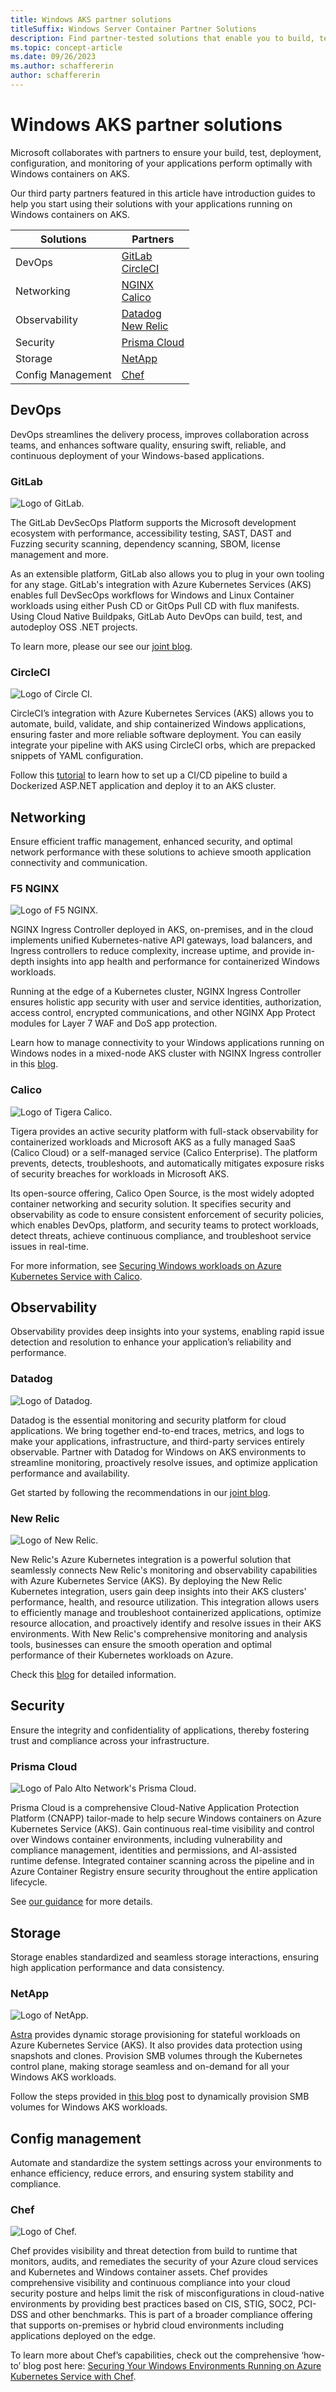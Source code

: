 ```yaml
---
title: Windows AKS partner solutions
titleSuffix: Windows Server Container Partner Solutions
description: Find partner-tested solutions that enable you to build, test, deploy, manage, and monitor your Windows-based apps on Windows containers on AKS.
ms.topic: concept-article
ms.date: 09/26/2023
ms.author: schaffererin
author: schaffererin
---
```


# Windows AKS partner solutions

Microsoft collaborates with partners to ensure your build, test, deployment, configuration, and monitoring of your applications perform optimally with Windows containers on AKS.  

Our third party partners featured in this article have introduction guides to help you start using their solutions with your applications running on Windows containers on AKS.

| Solutions          | Partners                                            |
|--------------------|-----------------------------------------------------|
| DevOps             | [GitLab](#gitlab) <br> [CircleCI](#circleci)        |
| Networking         | [NGINX](#f5-nginx) <br> [Calico](#calico)           |
| Observability      | [Datadog](#datadog) <br> [New Relic](#new-relic)    |
| Security           | [Prisma Cloud](#prisma-cloud)                       |
| Storage            | [NetApp](#netapp)                                   |
| Config Management  | [Chef](#chef)                                       |

## DevOps

DevOps streamlines the delivery process, improves collaboration across teams, and enhances software quality, ensuring swift, reliable, and continuous deployment of your Windows-based applications.

### GitLab

![Logo of GitLab.](./media/windows-aks-partner-solutions/gitlab.png)

The GitLab DevSecOps Platform supports the Microsoft development ecosystem with performance, accessibility testing, SAST, DAST and Fuzzing security scanning, dependency scanning, SBOM, license management and more.

As an extensible platform, GitLab also allows you to plug in your own tooling for any stage. GitLab's integration with Azure Kubernetes Services (AKS) enables full DevSecOps workflows for Windows and Linux Container workloads using either Push CD or GitOps Pull CD with flux manifests. Using Cloud Native Buildpaks, GitLab Auto DevOps can build, test, and autodeploy OSS .NET projects.

To learn more, please our see our [joint blog](https://techcommunity.microsoft.com/t5/containers/using-gitlab-to-build-and-deploy-windows-containers-on-azure/ba-p/3889929).

### CircleCI

![Logo of Circle CI.](./media/windows-aks-partner-solutions/circleci.png)

CircleCI’s integration with Azure Kubernetes Services (AKS) allows you to automate, build, validate, and ship containerized Windows applications, ensuring faster and more reliable software deployment. You can easily integrate your pipeline with AKS using CircleCI orbs, which are prepacked snippets of YAML configuration.  

Follow this [tutorial](https://techcommunity.microsoft.com/t5/containers/continuous-deployment-of-windows-containers-with-circleci-and/ba-p/3841220) to learn how to set up a CI/CD pipeline to build a Dockerized ASP.NET application and deploy it to an AKS cluster. 

## Networking

Ensure efficient traffic management, enhanced security, and optimal network performance with these solutions to achieve smooth application connectivity and communication.

### F5 NGINX

![Logo of F5 NGINX.](./media/windows-aks-partner-solutions/f5.png)

NGINX Ingress Controller deployed in AKS, on-premises, and in the cloud implements unified Kubernetes-native API gateways, load balancers, and Ingress controllers to reduce complexity, increase uptime, and provide in-depth insights into app health and performance for containerized Windows workloads.

Running at the edge of a Kubernetes cluster, NGINX Ingress Controller ensures holistic app security with user and service identities, authorization, access control, encrypted communications, and other NGINX App Protect modules for Layer 7 WAF and DoS app protection.

Learn how to manage connectivity to your Windows applications running on Windows nodes in a mixed-node AKS cluster with NGINX Ingress controller in this [blog](https://techcommunity.microsoft.com/t5/containers/improving-customer-experiences-with-f5-nginx-and-windows-on/ba-p/3820344).

### Calico

![Logo of Tigera Calico.](./media/windows-aks-partner-solutions/tigera.png)

Tigera provides an active security platform with full-stack observability for containerized workloads and Microsoft AKS as a fully managed SaaS (Calico Cloud) or a self-managed service (Calico Enterprise). The platform prevents, detects, troubleshoots, and automatically mitigates exposure risks of security breaches for workloads in Microsoft AKS.

Its open-source offering, Calico Open Source, is the most widely adopted container networking and security solution. It specifies security and observability as code to ensure consistent enforcement of security policies, which enables DevOps, platform, and security teams to protect workloads, detect threats, achieve continuous compliance, and troubleshoot service issues in real-time.  

For more information, see [Securing Windows workloads on Azure Kubernetes Service with Calico](https://techcommunity.microsoft.com/t5/containers/securing-windows-workloads-on-azure-kubernetes-service-with/ba-p/3815429).

## Observability

Observability provides deep insights into your systems, enabling rapid issue detection and resolution to enhance your application’s reliability and performance.

### Datadog

![Logo of Datadog.](./media/windows-aks-partner-solutions/datadog.png)

Datadog is the essential monitoring and security platform for cloud applications. We bring together end-to-end traces, metrics, and logs to make your applications, infrastructure, and third-party services entirely observable. Partner with Datadog for Windows on AKS environments to streamline monitoring, proactively resolve issues, and optimize application performance and availability.  

Get started by following the recommendations in our [joint blog](https://techcommunity.microsoft.com/t5/containers/gain-full-observability-into-windows-containers-on-azure/ba-p/3853603).

### New Relic

![Logo of New Relic.](./media/windows-aks-partner-solutions/newrelic.png)

New Relic's Azure Kubernetes integration is a powerful solution that seamlessly connects New Relic's monitoring and observability capabilities with Azure Kubernetes Service (AKS). By deploying the New Relic Kubernetes integration, users gain deep insights into their AKS clusters' performance, health, and resource utilization. This integration allows users to efficiently manage and troubleshoot containerized applications, optimize resource allocation, and proactively identify and resolve issues in their AKS environments. With New Relic's comprehensive monitoring and analysis tools, businesses can ensure the smooth operation and optimal performance of their Kubernetes workloads on Azure.

Check this [blog](https://techcommunity.microsoft.com/t5/containers/leveraging-new-relic-for-instrumentation-of-windows-container-on/ba-p/3870323) for detailed information.

## Security

Ensure the integrity and confidentiality of applications, thereby fostering trust and compliance across your infrastructure.

### Prisma Cloud

![Logo of Palo Alto Network's Prisma Cloud.](./media/windows-aks-partner-solutions/prismacloud.png)

Prisma Cloud is a comprehensive Cloud-Native Application Protection Platform (CNAPP) tailor-made to help secure Windows containers on Azure Kubernetes Service (AKS). Gain continuous real-time visibility and control over Windows container environments, including vulnerability and compliance management, identities and permissions, and AI-assisted runtime defense. Integrated container scanning across the pipeline and in Azure Container Registry ensure security throughout the entire application lifecycle.  

See [our guidance](https://techcommunity.microsoft.com/t5/containers/unlocking-new-possibilities-with-prisma-cloud-and-windows/ba-p/3866485) for more details.

## Storage

Storage enables standardized and seamless storage interactions, ensuring high application performance and data consistency.

### NetApp

![Logo of NetApp.](./media/windows-aks-partner-solutions/netapp.png)

[Astra](https://www.netapp.com/cloud-services/astra/) provides dynamic storage provisioning for stateful workloads on Azure Kubernetes Service (AKS). It also provides data protection using snapshots and clones. Provision SMB volumes through the Kubernetes control plane, making storage seamless and on-demand for all your Windows AKS workloads.

Follow the steps provided in [this blog](https://techcommunity.microsoft.com/t5/azure-architecture-blog/azure-netapp-files-smb-volumes-for-azure-kubernetes-services/ba-p/3052900) post to dynamically provision SMB volumes for Windows AKS workloads.

## Config management

Automate and standardize the system settings across your environments to enhance efficiency, reduce errors, and ensuring system stability and compliance.

### Chef

![Logo of Chef.](./media/windows-aks-partner-solutions/progress.png)

Chef provides visibility and threat detection from build to runtime that monitors, audits, and remediates the security of your Azure cloud services and Kubernetes and Windows container assets. Chef provides comprehensive visibility and continuous compliance into your cloud security posture and helps limit the risk of misconfigurations in cloud-native environments by providing best practices based on CIS, STIG, SOC2, PCI-DSS and other benchmarks. This is part of a broader compliance offering that supports on-premises or hybrid cloud environments including applications deployed on the edge.

To learn more about Chef’s capabilities, check out the comprehensive ‘how-to’ blog post here: [Securing Your Windows Environments Running on Azure Kubernetes Service with Chef](https://techcommunity.microsoft.com/t5/containers/securing-your-windows-environments-running-on-azure-kubernetes/ba-p/3821830).
